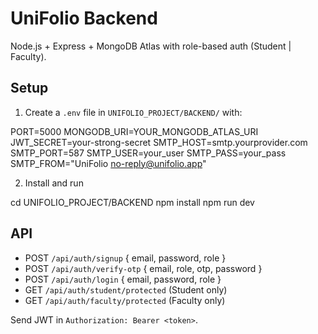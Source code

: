 # UniFolio Backend

Node.js + Express + MongoDB Atlas with role-based auth (Student | Faculty).

## Setup

1) Create a `.env` file in `UNIFOLIO_PROJECT/BACKEND/` with:

PORT=5000
MONGODB_URI=YOUR_MONGODB_ATLAS_URI
JWT_SECRET=your-strong-secret
SMTP_HOST=smtp.yourprovider.com
SMTP_PORT=587
SMTP_USER=your_user
SMTP_PASS=your_pass
SMTP_FROM="UniFolio <no-reply@unifolio.app>"

2) Install and run

cd UNIFOLIO_PROJECT/BACKEND
npm install
npm run dev

## API

- POST `/api/auth/signup` { email, password, role }
- POST `/api/auth/verify-otp` { email, role, otp, password }
- POST `/api/auth/login` { email, password, role }
- GET `/api/auth/student/protected` (Student only)
- GET `/api/auth/faculty/protected` (Faculty only)

Send JWT in `Authorization: Bearer <token>`.
